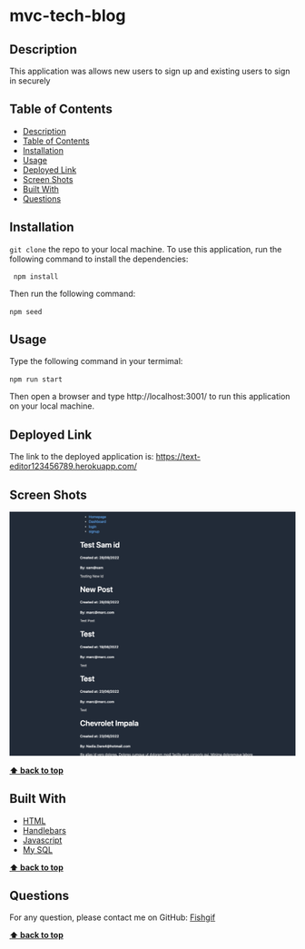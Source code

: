 # mvc-tech-blog

## Description
This application was allows new users to sign up and existing users to sign in securely 

## Table of Contents
- [Description](#description)
- [Table of Contents](#table-of-contents)
- [Installation](#installation)
- [Usage](#usage)
- [Deployed Link](#deployed-link)
- [Screen Shots ](#screen-shot)
- [Built With](#built-with)
- [Questions](#questions)

## Installation
`git clone` the repo to your local machine. To use this application, run the following command to install the dependencies: 

     npm install

Then run the following command:

`npm seed`

## Usage
Type the following command in your termimal:

`npm run start`

Then open a browser and type http://localhost:3001/ to run this application on your local machine.


## Deployed Link

The link to the deployed application is: https://text-editor123456789.herokuapp.com/

## Screen Shots

<img src="./images/dashboard.png" width="600px">


**[⬆ back to top](#table-of-contents)**

## Built With

* [HTML](https://developer.mozilla.org/en-US/docs/Web/HTML)
* [Handlebars](https://handlebarsjs.com/)
* [Javascript](https://developer.mozilla.org/en-US/docs/Web/Javascript)
* [My SQL](https://www.mysql.com/)
  
**[⬆ back to top](#table-of-contents)**

## Questions
For any question, please contact me on GitHub: [Fishgif](https://github.com/Fishgif) 

**[⬆ back to top](#table-of-contents)**
